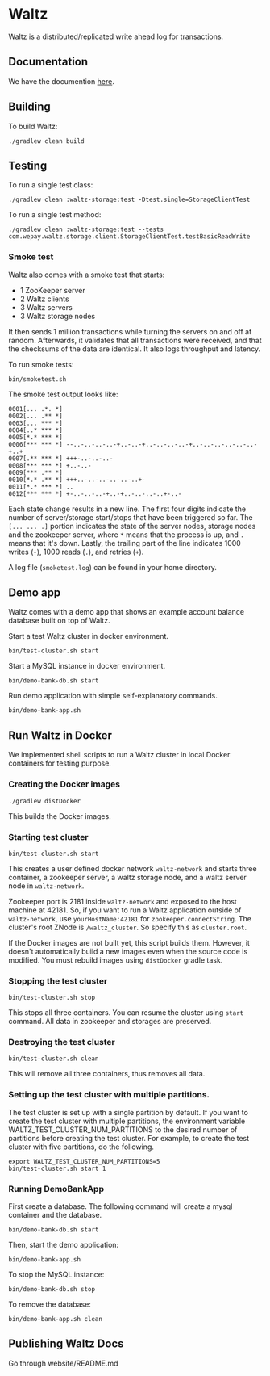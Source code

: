 # Waltz

Waltz is a distributed/replicated write ahead log for transactions.

## Documentation

We have the documention [here](https://wepay.github.io/waltz).

## Building

To build Waltz:

    ./gradlew clean build

## Testing

To run a single test class:

    ./gradlew clean :waltz-storage:test -Dtest.single=StorageClientTest

To run a single test method:

    ./gradlew clean :waltz-storage:test --tests com.wepay.waltz.storage.client.StorageClientTest.testBasicReadWrite

### Smoke test

Waltz also comes with a smoke test that starts:

* 1 ZooKeeper server
* 2 Waltz clients
* 3 Waltz servers
* 3 Waltz storage nodes

It then sends 1 million transactions while turning the servers on and off at random. Afterwards, it validates that all transactions were received, and that the checksums of the data are identical. It also logs throughput and latency.

To run smoke tests:

    bin/smoketest.sh

The smoke test output looks like:

    0001[... .*. *]
    0002[... .** *]
    0003[... *** *]
    0004[..* *** *]
    0005[*.* *** *]
    0006[*** *** *] --..-..-..-..-+..-..-+..-..-..-..-+..-..-..-..-..-..-+..+
    0007[.** *** *] +++-..-..-..-
    0008[*** *** *] +..-..-
    0009[*** .** *]
    0010[*.* .** *] +++..-..-..-..-..-..+-
    0011[*.* *** *] ..
    0012[*** *** *] +-..-..-..-+..-+..-..-..-..+-..-

Each state change results in a new line. The first four digits indicate the number of server/storage start/stops that have been triggered so far. The `[... ... .]` portion indicates the state of the server nodes, storage nodes and the zookeeper server, where `*` means that the process is up, and `.` means that it's down. Lastly, the trailing part of the line indicates 1000 writes (`-`), 1000 reads (`.`), and retries (`+`).

A log file (`smoketest.log`) can be found in your home directory.

## Demo app

Waltz comes with a demo app that shows an example account balance database built on top of Waltz. 

Start a test Waltz cluster in docker environment.

    bin/test-cluster.sh start

Start a MySQL instance in docker environment.

    bin/demo-bank-db.sh start

Run demo application with simple self-explanatory commands.

    bin/demo-bank-app.sh

## Run Waltz in Docker

We implemented shell scripts to run a Waltz cluster in local Docker containers for testing purpose.

### Creating the Docker images

    ./gradlew distDocker

This builds the Docker images.

### Starting test cluster

    bin/test-cluster.sh start

This creates a user defined docker network `waltz-network` and 
starts three container, a zookeeper server, a waltz storage node, and a waltz server node in `waltz-network`.

Zookeeper port is 2181 inside `waltz-network` and exposed to the host machine at 42181.
So, if you want to run a Waltz application outside of `waltz-network`, use `yourHostName:42181` for `zookeeper.connectString`.
The cluster's root ZNode is `/waltz_cluster`. So specify this as `cluster.root`.

If the Docker images are not built yet, this script builds them.
However, it doesn't automatically build a new images even when the source code is modified. 
You must rebuild images using `distDocker` gradle task.

### Stopping the test cluster

    bin/test-cluster.sh stop

This stops all three containers. You can resume the cluster using `start` command. All data in zookeeper and storages are preserved.

### Destroying the test cluster

    bin/test-cluster.sh clean
    
This will remove all three containers, thus removes all data.

### Setting up the test cluster with multiple partitions.

The test cluster is set up with a single partition by default.
If you want to create the test cluster with multiple partitions,
the environment variable WALTZ_TEST_CLUSTER_NUM_PARTITIONS to the desired number of partitions before creating the test cluster.
For example, to create the test cluster with five partitions, do the following.

    export WALTZ_TEST_CLUSTER_NUM_PARTITIONS=5
    bin/test-cluster.sh start 1

### Running DemoBankApp

First create a database. The following command will create a mysql container and the database.

    bin/demo-bank-db.sh start

Then, start the demo application:

    bin/demo-bank-app.sh
    
To stop the MySQL instance:

    bin/demo-bank-db.sh stop

To remove the database:

    bin/demo-bank-app.sh clean

## Publishing Waltz Docs

Go through website/README.md
